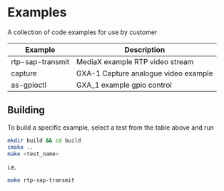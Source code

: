 # Examples

A collection of code examples for use by customer

| Example               |  Description                             |
| --------------------- | ---------------------------------------- |
| rtp-sap-transmit      | MediaX example RTP video stream          |
| capture               | GXA-1 Capture analogue video example     |
| as-gpioctl            | GXA_1 example gpio control               |

## Building

To build a specific example, select a test from the table above and run

``` .bash
mkdir build && cd build
cmake ..
make <test_name>
```

i.e.

``` .bash
make rtp-sap-transmit
```
